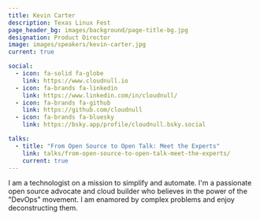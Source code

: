 ```yaml
---
title: Kevin Carter
description: Texas Linux Fest
page_header_bg: images/background/page-title-bg.jpg
designation: Product Director
image: images/speakers/kevin-carter.jpg
current: true

social:
  - icon: fa-solid fa-globe
    link: https://www.cloudnull.io
  - icon: fa-brands fa-linkedin
    link: https://www.linkedin.com/in/cloudnull/
  - icon: fa-brands fa-github
    link: https://github.com/cloudnull
  - icon: fa-brands fa-bluesky
    link: https://bsky.app/profile/cloudnull.bsky.social

talks:
  - title: "From Open Source to Open Talk: Meet the Experts"
    link: talks/from-open-source-to-open-talk-meet-the-experts/
    current: true
---
```


I am a technologist on a mission to simplify and automate.  I'm a passionate
open source advocate and cloud builder who believes in the power of the
"DevOps" movement.  I am enamored by complex problems and enjoy deconstructing
them.
